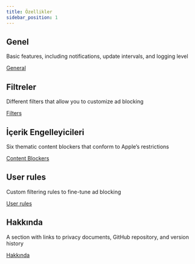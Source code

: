 ```yaml
---
title: Özellikler
sidebar_position: 1
---
```


## Genel

Basic features, including notifications, update intervals, and logging level

[General](adguard-for-safari/features/general.md)

## Filtreler

Different filters that allow you to customize ad blocking

[Filters](/adguard-for-safari/features/filters.md)

## İçerik Engelleyicileri

Six thematic content blockers that conform to Apple’s restrictions

[Content Blockers](/adguard-for-safari/features/content-blockers/content-blockers.md)

## User rules

Custom filtering rules to fine-tune ad blocking

[User rules](/adguard-for-safari/features/rules.md)

## Hakkında

A section with links to privacy documents, GitHub repository, and version history

[Hakkında](/adguard-for-safari/features/about.md)
